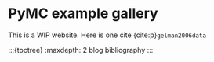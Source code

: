 # PyMC example gallery

This is a WIP website. Here is one cite {cite:p}`gelman2006data`

:::{toctree}
:maxdepth: 2
blog
bibliography
:::
